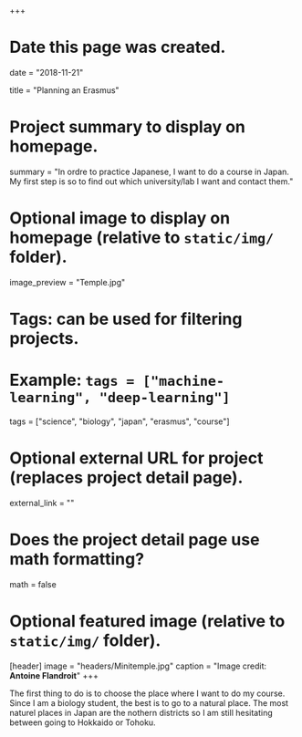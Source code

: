 +++
# Date this page was created.
date = "2018-11-21"


title = "Planning an Erasmus"

# Project summary to display on homepage.
summary = "In ordre to practice Japanese, I want to do a course in Japan. My first step is so to find out which university/lab I want and contact them."

# Optional image to display on homepage (relative to `static/img/` folder).
image_preview = "Temple.jpg"

# Tags: can be used for filtering projects.
# Example: `tags = ["machine-learning", "deep-learning"]`
tags = ["science", "biology", "japan", "erasmus", "course"]

# Optional external URL for project (replaces project detail page).
external_link = ""

# Does the project detail page use math formatting?
math = false

# Optional featured image (relative to `static/img/` folder).
[header]
image = "headers/Minitemple.jpg"
caption = "Image credit: **Antoine Flandroit**"
+++

The first thing to do is to choose the place where I want to do my course. Since I am a biology student, the best is to go to a natural place. The most naturel places in Japan are the nothern districts so I am still hesitating between going to Hokkaido or Tohoku.
